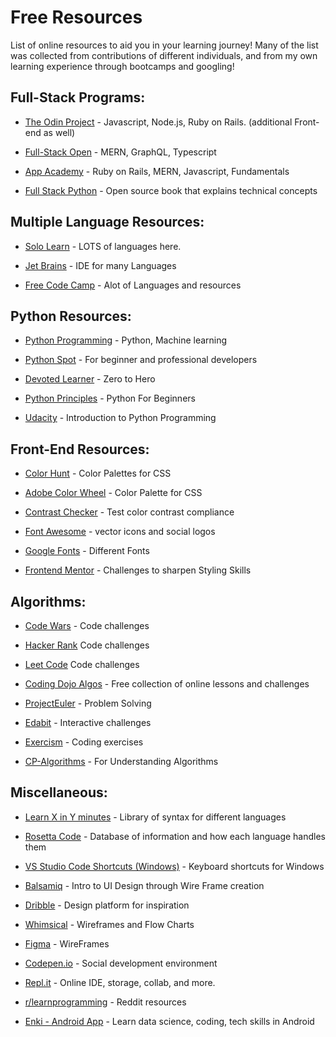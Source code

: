 # Free Resources 
List of online resources to aid you in your learning journey! Many of the list was collected from contributions of different individuals, and from my own learning experience through bootcamps and googling!

## Full-Stack Programs:

- <a href="https://theodinproject.com/" target="_new">The Odin Project</a> - Javascript, Node.js, Ruby on Rails. (additional Front-end as well)

- <a href="https://fullstackopen.com/en" target="_new">Full-Stack Open</a> - MERN, GraphQL, Typescript

- <a href="https://open.appacademy.io/" target="_new">App Academy</a> - Ruby on Rails, MERN, Javascript, Fundamentals

- <a href="https://www.fullstackpython.com/table-of-contents.html" target="_new">Full Stack Python</a> -  Open source book that explains technical concepts




## Multiple Language Resources:

- <a href="https://www.sololearn.com/" target="_new">Solo Learn</a> - LOTS of languages here.

- <a href="https://www.jetbrains.com/" target="_new">Jet Brains</a> - IDE for many Languages
- <a href="https://www.freecodecamp.org/" target="_new">Free Code Camp</a> - Alot of Languages and resources



## Python Resources:

- <a href="https://pythonprogramming.net/" target="_new">Python Programming</a> - Python, Machine learning

- <a href="https://pythonspot.com/" target="_new">Python Spot</a> - For beginner and professional developers

- <a href="https://devotedlearner.com/how-to-become-a-machine-learning-engineer/#Introduction" target="_new">Devoted Learner</a> - Zero to Hero

- <a href="https://pythonprinciples.com/" target="_new">Python Principles</a> - Python For Beginners

- <a href="https://www.udacity.com/course/introduction-to-python--ud1110" target="_new">Udacity</a> - Introduction to Python Programming


## Front-End Resources:

- <a href="https://colorhunt.co/" target="_new">Color Hunt</a> - Color Palettes for CSS

- <a href="https://color.adobe.com/create/color-wheel" target="_new">Adobe Color Wheel</a> - Color Palette for CSS

- <a href="https://contrastchecker.com/" target="_new">Contrast Checker</a> - Test color contrast compliance

- <a href="https://fontawesome.com/" target="_new">Font Awesome</a> - vector icons and social logos

- <a href="https://fonts.google.com/" target="_new">Google Fonts</a> - Different Fonts

- <a href="https://www.frontendmentor.io/challenges/insure-landing-page-uTU68JV8/intro" target="_new">Frontend Mentor</a> - Challenges to sharpen Styling Skills



## Algorithms:

- <a href="https://www.codewars.com/" target="_new">Code Wars</a> - Code challenges

- <a href="https://www.hackerrank.com/" target="_new">Hacker Rank</a> Code challenges

- <a href="https://leetcode.com/problemset/algorithms/" target="_new">Leet Code</a> Code challenges

- <a href="https://algorithm.codingdojo.com/lesson" target="_new">Coding Dojo Algos</a> - Free collection of online lessons and challenges 

- <a href="https://projecteuler.net/archives" target="_new">ProjectEuler</a> - Problem Solving

- <a href="https://edabit.com/" target="_new">Edabit</a> - Interactive challenges

- <a href="https://www.exercism.io/" target="_new">Exercism</a> - Coding exercises 

- <a href="http://cp-algorithms.com/" target="_new">CP-Algorithms</a> - For Understanding Algorithms



## Miscellaneous:

- <a href="https://learnxinyminutes.com/" target="_new">Learn X in Y minutes</a> - Library of syntax for different languages

- <a href="http://rosettacode.org/wiki/Rosetta_Code" target="_new">Rosetta Code</a> - Database of information and how each language handles them

- <a href="https://code.visualstudio.com/shortcuts/keyboard-shortcuts-windows.pdf" target="_new">VS Studio Code Shortcuts (Windows)</a> - Keyboard shortcuts for Windows

- <a href="https://balsamiq.com/learn/courses/intro-to-ui-design/" target="_new">Balsamiq</a> - Intro to UI Design  through Wire Frame creation

- <a href="https://dribbble.com/" target="_new">Dribble</a> - Design platform for inspiration

- <a href="https://whimsical.com/" target="_new">Whimsical</a> - Wireframes and Flow Charts

- <a href="https://www.figma.com/" target="_new">Figma</a> - WireFrames

- <a href="https://codepen.io/" target="_new">Codepen.io</a> - Social development environment

- <a href="https://repl.it/" target="_new">Repl.it</a> - Online IDE, storage, collab, and more.

- <a href="https://www.reddit.com/r/learnprogramming/wiki/faq" target="_new"> r/learnprogramming</a> - Reddit resources

- <a href="https://play.google.com/store/apps/details?id=com.enki.insights&hl=en_US" target="_new">Enki - Android App</a> - Learn data science, coding, tech skills in Android